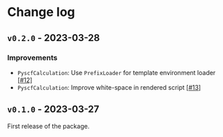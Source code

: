 # Change log

## `v0.2.0` - 2023-03-28

### Improvements
- `PyscfCalculation`: Use `PrefixLoader` for template environment loader [[#12]](https://github.com/microsoft/aiida-pyscf/pull/12)
- `PyscfCalculation`: Improve white-space in rendered script [[#13]](https://github.com/microsoft/aiida-pyscf/pull/13)


## `v0.1.0` - 2023-03-27

First release of the package.

